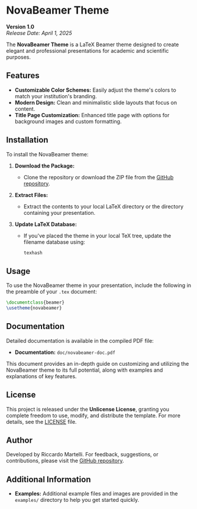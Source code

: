 # NovaBeamer Theme

**Version 1.0**  
*Release Date: April 1, 2025*

The **NovaBeamer Theme** is a LaTeX Beamer theme designed to create elegant and professional presentations for academic and scientific purposes.

## Features

- **Customizable Color Schemes:** Easily adjust the theme's colors to match your institution's branding.
- **Modern Design:** Clean and minimalistic slide layouts that focus on content.
- **Title Page Customization:** Enhanced title page with options for background images and custom formatting.

## Installation

To install the NovaBeamer theme:

1. **Download the Package:**
   - Clone the repository or download the ZIP file from the [GitHub repository](https://github.com/Riccardo-Martelli/NovaBeamer-Theme).

2. **Extract Files:**
   - Extract the contents to your local LaTeX directory or the directory containing your presentation.

3. **Update LaTeX Database:**
   - If you've placed the theme in your local TeX tree, update the filename database using:
     ```sh
     texhash
     ```

## Usage

To use the NovaBeamer theme in your presentation, include the following in the preamble of your `.tex` document:

```latex
\documentclass{beamer}
\usetheme{novabeamer}
```

## Documentation

Detailed documentation is available in the compiled PDF file:
- **Documentation:** `doc/novabeamer-doc.pdf`

This document provides an in-depth guide on customizing and utilizing the NovaBeamer theme to its full potential, along with examples and explanations of key features.

## License

This project is released under the **Unlicense License**, granting you complete freedom to use, modify, and distribute the template. For more details, see the [LICENSE](./LICENSE) file.

## Author

Developed by Riccardo Martelli. For feedback, suggestions, or contributions, please visit the [GitHub repository](https://github.com/Riccardo-Martelli/NovaBeamer-Theme).

## Additional Information

- **Examples:** Additional example files and images are provided in the `examples/` directory to help you get started quickly.

